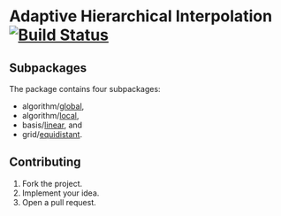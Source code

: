 # Adaptive Hierarchical Interpolation [![Build Status][status-img]][status-url]

## Subpackages

The package contains four subpackages:

* algorithm/[global](algorithm/global),
* algorithm/[local](algorithm/local),
* basis/[linear](basis/linear), and
* grid/[equidistant](grid/equidistant).

## Contributing

1. Fork the project.
2. Implement your idea.
3. Open a pull request.

[status-img]: https://travis-ci.org/ready-steady/adapt.svg?branch=master
[status-url]: https://travis-ci.org/ready-steady/adapt
